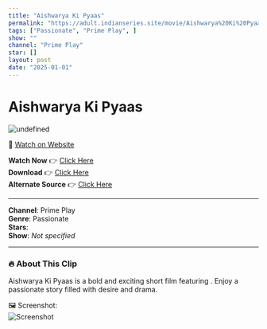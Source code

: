 ```yaml
---
title: "Aishwarya Ki Pyaas"
permalink: "https://adult.indianseries.site/movie/Aishwarya%20Ki%20Pyaas"
tags: ["Passionate", "Prime Play", ]
show: ""
channel: "Prime Play"
star: []
layout: post
date: "2025-01-01"
---
```


# Aishwarya Ki Pyaas

![undefined](https://shorts.desisins.com/wp-content/uploads/2024/08/Aishawarya-Horny-Primeplay-Tuition-Teacher-DesiSins.com_.jpg)

🔗 [Watch on Website](https://adult.indianseries.site/movie/Aishwarya%20Ki%20Pyaas)

**Watch Now** 👉 [Click Here](https://adult.indianseries.site/movie/Aishwarya%20Ki%20Pyaas)  
**Download** 👉 [Click Here](https://adult.indianseries.site/movie/Aishwarya%20Ki%20Pyaas)  
**Alternate Source** 👉 [Click Here](https://adult.indianseries.site/movie/Aishwarya%20Ki%20Pyaas)

---

**Channel**: Prime Play  
**Genre**: Passionate  
**Stars**:   
**Show**: *Not specified*

---

### 🔥 About This Clip

Aishwarya Ki Pyaas is a bold and exciting short film featuring . Enjoy a passionate story filled with desire and drama.
 
🖼️ Screenshot:  
![Screenshot](https://shorts.desisins.com/wp-content/uploads/2024/08/Aishawarya-Horny-Primeplay-Tuition-Teacher-DesiSins.com_.jpg)

